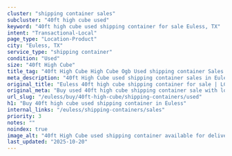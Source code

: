 ```yaml
---
cluster: "shipping container sales"
subcluster: "40ft high cube used"
keyword: "40ft high cube used shipping container for sale Euless, TX"
intent: "Transactional-Local"
page_type: "Location-Product"
city: "Euless, TX"
service_type: "shipping container"
condition: "Used"
size: "40ft High Cube"
title_tag: "40ft High Cube High Cube Ogb Used shipping container Sales in Euless | LC Container"
meta_description: "40ft High Cube used shipping container sales in Euless. High cube containers with extra height. Fast delivery, competitive pricing. Serving shipping containers area. Quote ID: TW3. Call (214) 524-4168 for your free quote today."
original_title: "Euless 40ft high cube shipping container for sale | LC"
original_meta: "Buy used 40ft high cube shipping container sale with local delivery in Euless, TX. LC Container — local Since 2003. Request a fast quote today."
url_slug: "/euless/buy/40ft-high-cube/shipping-containers/used"
h1: "Buy 40ft high cube used shipping container in Euless"
internal_links: "/euless/shipping-containers/sales"
priority: 3
notes: ""
noindex: true
image_alt: "40ft High Cube used shipping container available for delivery in Euless"
last_updated: "2025-10-20"
---
```


<!-- TODO: Add unique city/inventory copy, images, and internal links here. -->
